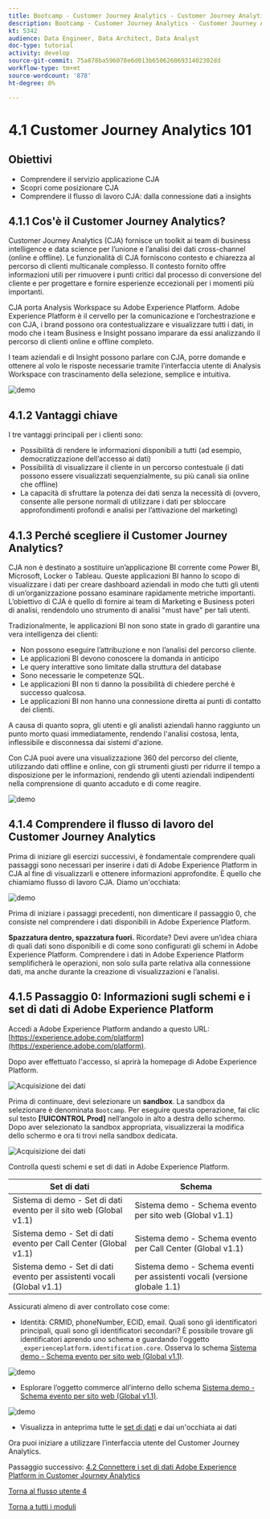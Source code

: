 ```yaml
---
title: Bootcamp - Customer Journey Analytics - Customer Journey Analytics 101 - Brasile
description: Bootcamp - Customer Journey Analytics - Customer Journey Analytics 101 - Brasile
kt: 5342
audience: Data Engineer, Data Architect, Data Analyst
doc-type: tutorial
activity: develop
source-git-commit: 75a878ba596078e6d013b65062606931402302dd
workflow-type: tm+mt
source-wordcount: '878'
ht-degree: 0%

---
```


# 4.1 Customer Journey Analytics 101

## Obiettivi

- Comprendere il servizio applicazione CJA
- Scopri come posizionare CJA
- Comprendere il flusso di lavoro CJA: dalla connessione dati a insights

## 4.1.1 Cos&#39;è il Customer Journey Analytics?

Customer Journey Analytics (CJA) fornisce un toolkit ai team di business intelligence e data science per l’unione e l’analisi dei dati cross-channel (online e offline). Le funzionalità di CJA forniscono contesto e chiarezza al percorso di clienti multicanale complesso. Il contesto fornito offre informazioni utili per rimuovere i punti critici dal processo di conversione del cliente e per progettare e fornire esperienze eccezionali per i momenti più importanti.

CJA porta Analysis Workspace su Adobe Experience Platform. Adobe Experience Platform è il cervello per la comunicazione e l’orchestrazione e con CJA, i brand possono ora contestualizzare e visualizzare tutti i dati, in modo che i team Business e Insight possano imparare da essi analizzando il percorso di clienti online e offline completo.

I team aziendali e di Insight possono parlare con CJA, porre domande e ottenere al volo le risposte necessarie tramite l’interfaccia utente di Analysis Workspace con trascinamento della selezione, semplice e intuitiva.

![demo](./images/cja-adv-analysis1.png)

## 4.1.2 Vantaggi chiave

I tre vantaggi principali per i clienti sono:

- Possibilità di rendere le informazioni disponibili a tutti (ad esempio, democratizzazione dell’accesso ai dati)
- Possibilità di visualizzare il cliente in un percorso contestuale (i dati possono essere visualizzati sequenzialmente, su più canali sia online che offline)
- La capacità di sfruttare la potenza dei dati senza la necessità di (ovvero, consente alle persone normali di utilizzare i dati per sbloccare approfondimenti profondi e analisi per l’attivazione del marketing)

## 4.1.3 Perché scegliere il Customer Journey Analytics?

CJA non è destinato a sostituire un’applicazione BI corrente come Power BI, Microsoft, Locker o Tableau. Queste applicazioni BI hanno lo scopo di visualizzare i dati per creare dashboard aziendali in modo che tutti gli utenti di un’organizzazione possano esaminare rapidamente metriche importanti.\
L’obiettivo di CJA è quello di fornire ai team di Marketing e Business poteri di analisi, rendendolo uno strumento di analisi &quot;must have&quot; per tali utenti.

Tradizionalmente, le applicazioni BI non sono state in grado di garantire una vera intelligenza dei clienti:

- Non possono eseguire l’attribuzione e non l’analisi del percorso cliente.
- Le applicazioni BI devono conoscere la domanda in anticipo
- Le query interattive sono limitate dalla struttura del database
- Sono necessarie le competenze SQL.
- Le applicazioni BI non ti danno la possibilità di chiedere perché è successo qualcosa.
- Le applicazioni BI non hanno una connessione diretta ai punti di contatto dei clienti.

A causa di quanto sopra, gli utenti e gli analisti aziendali hanno raggiunto un punto morto quasi immediatamente, rendendo l&#39;analisi costosa, lenta, inflessibile e disconnessa dai sistemi d&#39;azione.

Con CJA puoi avere una visualizzazione 360 del percorso del cliente, utilizzando dati offline e online, con gli strumenti giusti per ridurre il tempo a disposizione per le informazioni, rendendo gli utenti aziendali indipendenti nella comprensione di quanto accaduto e di come reagire.

![demo](./images/cja-use-case.png)

## 4.1.4 Comprendere il flusso di lavoro del Customer Journey Analytics

Prima di iniziare gli esercizi successivi, è fondamentale comprendere quali passaggi sono necessari per inserire i dati di Adobe Experience Platform in CJA al fine di visualizzarli e ottenere informazioni approfondite. È quello che chiamiamo flusso di lavoro CJA. Diamo un&#39;occhiata:

![demo](./images/cja-work-flow.jpg)

Prima di iniziare i passaggi precedenti, non dimenticare il passaggio 0, che consiste nel comprendere i dati disponibili in Adobe Experience Platform.

**Spazzatura dentro, spazzatura fuori.** Ricordate? Devi avere un’idea chiara di quali dati sono disponibili e di come sono configurati gli schemi in Adobe Experience Platform. Comprendere i dati in Adobe Experience Platform semplificherà le operazioni, non solo sulla parte relativa alla connessione dati, ma anche durante la creazione di visualizzazioni e l’analisi.

## 4.1.5 Passaggio 0: Informazioni sugli schemi e i set di dati di Adobe Experience Platform

Accedi a Adobe Experience Platform andando a questo URL: [https://experience.adobe.com/platform](https://experience.adobe.com/platform).

Dopo aver effettuato l&#39;accesso, si aprirà la homepage di Adobe Experience Platform.

![Acquisizione dei dati](../uc1/images/home.png)

Prima di continuare, devi selezionare un **sandbox**. La sandbox da selezionare è denominata ``Bootcamp``. Per eseguire questa operazione, fai clic sul testo **[!UICONTROL Prod]** nell’angolo in alto a destra dello schermo. Dopo aver selezionato la sandbox appropriata, visualizzerai la modifica dello schermo e ora ti trovi nella sandbox dedicata.

![Acquisizione dei dati](../uc1/images/sb1.png)

Controlla questi schemi e set di dati in Adobe Experience Platform.

| Set di dati | Schema |
| ----------------- |-------------| 
| Sistema di demo - Set di dati evento per il sito web (Global v1.1) | Sistema demo - Schema evento per sito web (Global v1.1) |
| Sistema demo - Set di dati evento per Call Center (Global v1.1) | Sistema demo - Schema evento per Call Center (Global v1.1) |
| Sistema demo - Set di dati evento per assistenti vocali (Global v1.1) | Sistema demo - Schema eventi per assistenti vocali (versione globale 1.1) |

Assicurati almeno di aver controllato cose come:

- Identità: CRMID, phoneNumber, ECID, email. Quali sono gli identificatori principali, quali sono gli identificatori secondari?
È possibile trovare gli identificatori aprendo uno schema e guardando l&#39;oggetto `_experienceplatform.identification.core`. Osserva lo schema [Sistema demo - Schema evento per sito web (Global v1.1)](https://experience.adobe.com/platform/schema).

![demo](./images/identity.png)

- Esplorare l’oggetto commerce all’interno dello schema [Sistema demo - Schema evento per sito web (Global v1.1)](https://experience.adobe.com/platform/schema).

![demo](./images/commerce.png)

- Visualizza in anteprima tutte le [set di dati](https://experience.adobe.com/platform/dataset/browse?limit=50&amp;page=1&amp;sortDescending=1&amp;sortField=created) e dai un&#39;occhiata ai dati

Ora puoi iniziare a utilizzare l’interfaccia utente del Customer Journey Analytics.

Passaggio successivo: [4.2 Connettere i set di dati Adobe Experience Platform in Customer Journey Analytics](./ex2.md)

[Torna al flusso utente 4](./uc4.md)

[Torna a tutti i moduli](../../overview.md)
